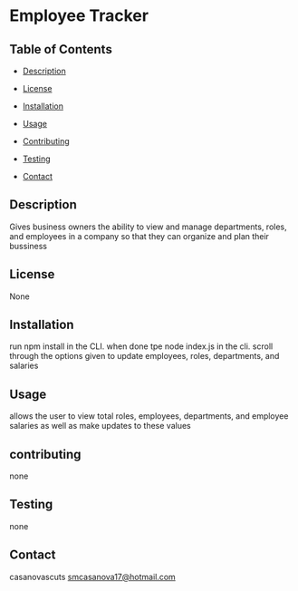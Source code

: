 # Employee Tracker

## Table of Contents

* [Description](#description)

* [License](#license)

* [Installation](#installation)

* [Usage](#usage)

* [Contributing](#contributing)

* [Testing](#testing)

* [Contact](#contact)

## Description

Gives business owners the ability to view and manage departments, roles, and employees in a company so that they can organize and plan their bussiness

## License
None

## Installation

run npm install in the CLI. when done tpe node index.js in the cli. scroll through the options given to update employees, roles, departments, and salaries

## Usage

allows the user to view total roles, employees, departments, and employee salaries as well as make updates to these values


## contributing
none

## Testing

none

## Contact

casanovascuts
smcasanova17@hotmail.com
